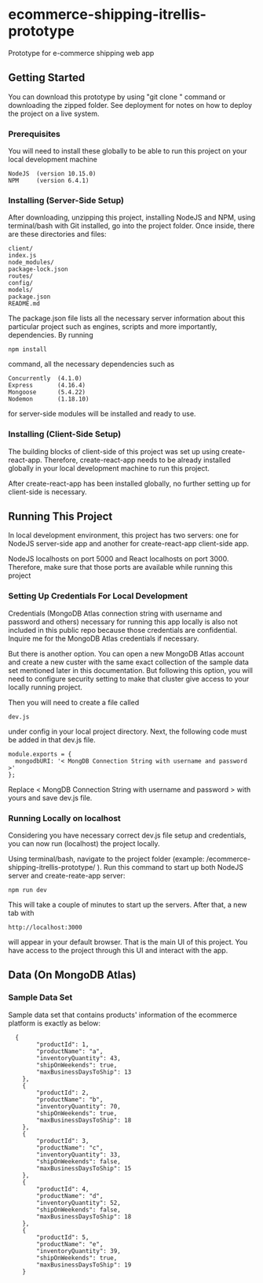 # ecommerce-shipping-itrellis-prototype

Prototype for e-commerce shipping web app

## Getting Started

You can download this prototype by using "git clone <web url>" command or downloading the zipped folder. See deployment for notes on how to deploy the project on a live system.

### Prerequisites

You will need to install these globally to be able to run this project on your local development machine

```
NodeJS  (version 10.15.0)
NPM     (version 6.4.1)
```

### Installing (Server-Side Setup)

After downloading, unzipping this project, installing NodeJS and NPM, using terminal/bash with Git installed, go into the project folder. Once inside, there are these directories and files:

```
client/
index.js
node_modules/
package-lock.json
routes/
config/
models/
package.json
README.md
```

The package.json file lists all the necessary server information about this particular project such as engines, scripts and more importantly, dependencies. By running 

```
npm install
```

command, all the necessary dependencies such as

```
Concurrently  (4.1.0)
Express       (4.16.4)
Mongoose      (5.4.22)
Nodemon       (1.18.10)
```

for server-side modules will be installed and ready to use.

### Installing (Client-Side Setup)

The building blocks of client-side of this project was set up using create-react-app. Therefore, create-react-app needs to be already installed globally in your local development machine to run this project.

After create-react-app has been installed globally, no further setting up for client-side is necessary.

## Running This Project

In local development environment, this project has two servers: one for NodeJS server-side app and another for create-react-app client-side app.

NodeJS localhosts on port 5000 and React localhosts on port 3000. Therefore, make sure that those ports are available while running this project

### Setting Up Credentials For Local Development

Credentials (MongoDB Atlas connection string with username and password and others) necessary for running this app locally is also not included in this public repo because those credentials are confidential. Inquire me for the MongoDB Atlas credentials if necessary. 

But there is another option. You can open a new MongoDB Atlas account and create a new custer with the same exact collection of the sample data set mentioned later in this documentation. But following this option, you will need to configure security setting to make that cluster give access to your locally running project. 

Then you will need to create a file called

```
dev.js
```

under config in your local project directory. Next, the following code must be added in that dev.js file.

```
module.exports = {
  mongodbURI: '< MongDB Connection String with username and password >'
};
```

Replace < MongDB Connection String with username and password > with yours and save dev.js file.

### Running Locally on localhost

Considering you have necessary correct dev.js file setup and credentials, you can now run (localhost) the project locally.

Using terminal/bash, navigate to the project folder (example: /ecommerce-shipping-itrellis-prototype/ ).
Run this command to start up both NodeJS server and create-reate-app server:

```
npm run dev
```

This will take a couple of minutes to start up the servers. After that, a new tab with 

```
http://localhost:3000
```

will appear in your default browser. That is the main UI of this project. You have access to the project through this UI and interact with the app.


## Data (On MongoDB Atlas)

### Sample Data Set

Sample data set that contains products' information of the ecommerce platform is exactly as below:

```
  {
		"productId": 1,
		"productName": "a",
		"inventoryQuantity": 43,
		"shipOnWeekends": true,
		"maxBusinessDaysToShip": 13
	},
	{
		"productId": 2,
		"productName": "b",
		"inventoryQuantity": 70,
		"shipOnWeekends": true,
		"maxBusinessDaysToShip": 18
	},
	{
		"productId": 3,
		"productName": "c",
		"inventoryQuantity": 33,
		"shipOnWeekends": false,
		"maxBusinessDaysToShip": 15
	},
	{
		"productId": 4,
		"productName": "d",
		"inventoryQuantity": 52,
		"shipOnWeekends": false,
		"maxBusinessDaysToShip": 18
	},
	{
		"productId": 5,
		"productName": "e",
		"inventoryQuantity": 39,
		"shipOnWeekends": true,
		"maxBusinessDaysToShip": 19
	}
```










